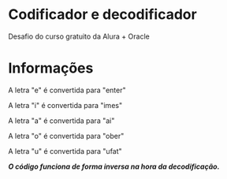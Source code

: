 # Codificador e decodificador
 Desafio do curso gratuito da Alura + Oracle

# Informações

A letra "e" é convertida para "enter"

A letra "i" é convertida para "imes"

A letra "a" é convertida para "ai"

A letra "o" é convertida para "ober"

A letra "u" é convertida para "ufat"

<strong><i>O código funciona de forma inversa na hora da decodificação.</i></strong>
